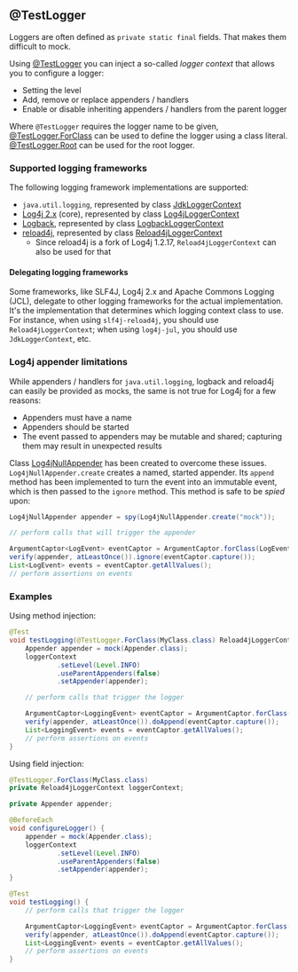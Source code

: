 <head>
  <title>@TestLogger</title>
</head>

## @TestLogger

Loggers are often defined as `private static final` fields. That makes them difficult to mock.

Using [@TestLogger](../apidocs/com/github/robtimus/junit/support/extension/testlogger/TestLogger.html) you can inject a so-called _logger context_ that allows you to configure a logger:

* Setting the level
* Add, remove or replace appenders / handlers
* Enable or disable inheriting appenders / handlers from the parent logger

Where `@TestLogger` requires the logger name to be given, [@TestLogger.ForClass](../apidocs/com/github/robtimus/junit/support/extension/testlogger/TestLogger.ForClass.html) can be used to define the logger using a class literal. [@TestLogger.Root](../apidocs/com/github/robtimus/junit/support/extension/testlogger/TestLogger.Root.html) can be used for the root logger.

### Supported logging frameworks

The following logging framework implementations are supported:

* `java.util.logging`, represented by class [JdkLoggerContext](../apidocs/com/github/robtimus/junit/support/extension/testlogger/JdkLoggerContext.html)
* [Log4j 2.x](https://logging.apache.org/log4j/2.x/) (core), represented by class [Log4jLoggerContext](../apidocs/com/github/robtimus/junit/support/extension/testlogger/Log4jLoggerContext.html)
* [Logback](https://logback.qos.ch/), represented by class [LogbackLoggerContext](../apidocs/com/github/robtimus/junit/support/extension/testlogger/LogbackLoggerContext.html)
* [reload4j](https://reload4j.qos.ch/), represented by class [Reload4jLoggerContext](../apidocs/com/github/robtimus/junit/support/extension/testlogger/Reload4jLoggerContext.html)
    * Since reload4j is a fork of Log4j 1.2.17, `Reload4jLoggerContext` can also be used for that

#### Delegating logging frameworks

Some frameworks, like SLF4J, Log4j 2.x and Apache Commons Logging (JCL), delegate to other logging frameworks for the actual implementation. It's the implementation that determines which logging context class to use. For instance, when using `slf4j-reload4j`, you should use `Reload4jLoggerContext`; when using `log4j-jul`, you should use `JdkLoggerContext`, etc.

### Log4j appender limitations

While appenders / handlers for `java.util.logging`, logback and reload4j can easily be provided as mocks, the same is not true for Log4j for a few reasons:

* Appenders must have a name
* Appenders should be started
* The event passed to appenders may be mutable and shared; capturing them may result in unexpected results

Class [Log4jNullAppender](../apidocs/com/github/robtimus/junit/support/extension/testlogger/Log4jNullAppender.html) has been created to overcome these issues. `Log4jNullAppender.create` creates a named, started appender. Its `append` method has been implemented to turn the event into an immutable event, which is then passed to the `ignore` method. This method is safe to be _spied_ upon:

```java
Log4jNullAppender appender = spy(Log4jNullAppender.create("mock"));

// perform calls that will trigger the appender

ArgumentCaptor<LogEvent> eventCaptor = ArgumentCaptor.forClass(LogEvent.class);
verify(appender, atLeastOnce()).ignore(eventCaptor.capture());
List<LogEvent> events = eventCaptor.getAllValues();
// perform assertions on events
```

### Examples

Using method injection:

```java
@Test
void testLogging(@TestLogger.ForClass(MyClass.class) Reload4jLoggerContext loggerContext) {
    Appender appender = mock(Appender.class);
    loggerContext
            .setLevel(Level.INFO)
            .useParentAppenders(false)
            .setAppender(appender);

    // perform calls that trigger the logger

    ArgumentCaptor<LoggingEvent> eventCaptor = ArgumentCaptor.forClass(LoggingEvent.class);
    verify(appender, atLeastOnce()).doAppend(eventCaptor.capture());
    List<LoggingEvent> events = eventCaptor.getAllValues();
    // perform assertions on events
}
```

Using field injection:

```java
@TestLogger.ForClass(MyClass.class)
private Reload4jLoggerContext loggerContext;

private Appender appender;

@BeforeEach
void configureLogger() {
    appender = mock(Appender.class);
    loggerContext
            .setLevel(Level.INFO)
            .useParentAppenders(false)
            .setAppender(appender);
}

@Test
void testLogging() {
    // perform calls that trigger the logger

    ArgumentCaptor<LoggingEvent> eventCaptor = ArgumentCaptor.forClass(LoggingEvent.class);
    verify(appender, atLeastOnce()).doAppend(eventCaptor.capture());
    List<LoggingEvent> events = eventCaptor.getAllValues();
    // perform assertions on events
}
```
